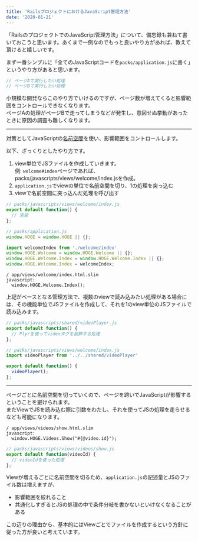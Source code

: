 ```yaml
---
title: 'RailsプロジェクトにおけるJavaScript管理方法'
date: '2020-01-21'
---
```


「RailsのプロジェクトでのJavaScript管理方法」について、備忘録も兼ねて書いておこうと思います。あくまで一例なのでもっと良いやり方があれば、教えて頂けると嬉しいです。

まず一番シンプルに「全てのJavaScriptコードを`packs/application.js`に書く」というやり方があると思います。

```js
// ページAで実行したい処理
// ページBで実行したい処理
```

小規模な開発ならこのやり方でいけるのですが、ページ数が増えてくると影響範囲をコントロールできなくなります。  
ページAの処理がページBで走ってしまうなどが発生し、意図せぬ挙動があったときに原因の調査も難しくなります。

---

対策としてJavaScriptの[名前空間](https://developer.mozilla.org/ja/docs/Web/JavaScript/Introduction_to_Object-Oriented_JavaScript)を使い、影響範囲をコントロールします。

以下、ざっくりとしたやり方です。

1. view単位でJSファイルを作成していきます。  
例: `welcome#index`ページであれば、packs/javascripts/views/welcome/index.jsを作成。
2. `application.js`でviewの単位で名前空間を切り、1の処理を突っ込む
3. viewで名前空間に突っ込んだ処理を呼び出す

```js
// packs/javascripts/views/welcome/index.js
export default function() {
  // 実装
};
```
```js
// packs/application.js
window.HOGE = window.HOGE || {};

import welcomeIndex from './welcome/index'
window.HOGE.Welcome = window.HOGE.Welcome || {};
window.HOGE.Welcome.Index = window.HOGE.Welcome.Index || {};
window.HOGE.Welcome.Index = welcomeIndex;
```

```slim
/ app/views/welcome/index.html.slim
javascript:
  window.HOGE.Welcome.Index();
```

上記がベースとなる管理方法で、複数のviewで読み込みたい処理がある場合には、その機能単位でJSファイルを作成して、それを1のview単位のJSファイルで読み込みます。

```js
// packs/javascripts/shared/videoPlayer.js
export default function() {
  // Plyrを使ってvideoタグを装飾する処理
};
```

```js
// packs/javascripts/views/welcome/index.js
import videoPlayer from '../../shared/videoPlayer'

export default function() {
  videoPlayer();
};
```

---

ページごとに名前空間を切っていくので、ページを跨いでJavaScriptが影響するということを避けられます。  
またViewでJSを読み込む際に引数をわたし、それを使ってJSの処理を走らせるなども可能になります。

```slim
/ app/views/videos/show.html.slim
javascript:
  window.HOGE.Videos.Show("#{@video.id}");
```

```js
// packs/javascripts/views/videos/show.js
export default function(videoId) {
  // videoIdを使った処理
};
```

Viewが増えるごとに名前空間を切るため、`application.js`の記述量とJSのファイル数は増えますが、

- 影響範囲を絞れること
- 共通化しすぎるとJSの処理の中で条件分岐を書かないといけなくなることがある

この辺りの理由から、基本的にはViewごとでファイルを作成するという方針に従った方が良いと考えています。

